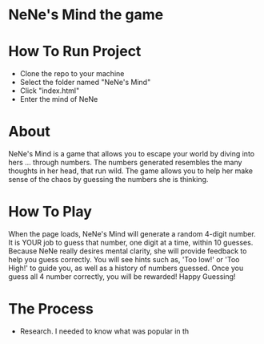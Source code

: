 # NeNe's Mind the game

# How To Run Project
- Clone the repo to your machine
- Select the folder named "NeNe's Mind"
- Click "index.html"
- Enter the mind of NeNe

# About 

NeNe's Mind is a game that allows you to escape your world by diving into hers ... through numbers. The numbers generated resembles the many thoughts in her head, that run wild. The game allows you to help her make sense of the chaos by guessing the numbers she is thinking. 

# How To Play 

When the page loads, NeNe's Mind will generate a random 4-digit number. It is YOUR job to guess that number, one digit at a time, within 10 guesses. Because NeNe really desires mental clarity, she will provide feedback to help you guess correctly. You will see hints such as, 'Too low!' or 'Too High!' to guide you, as well as a history of numbers guessed. Once you guess all 4 number correctly, you will be rewarded! Happy Guessing!

# The Process
- Research. I needed to know what was popular in th
